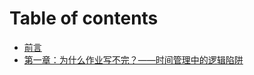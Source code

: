 # Table of contents

* [前言](README.md)
* [第一章：为什么作业写不完？——时间管理中的逻辑陷阱](di-yi-zhang-wei-shen-me-zuo-ye-xie-bu-wan-shi-jian-guan-li-zhong-de-luo-ji-xian-jing.md)

